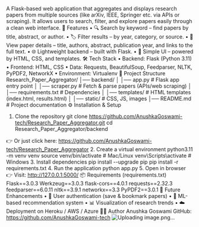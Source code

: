 A Flask-based web application that aggregates and displays research papers from multiple sources (like arXiv, IEEE, Springer etc. via APIs or scraping). It allows users to search, filter, and explore papers easily through a clean web interface.
🚀 Features
•	🔍 Search by keyword – find papers by title, abstract, or author.
•	🏷️ Filter results – by year, category, or source.
•	📑 View paper details – title, authors, abstract, publication year, and links to the full text.
•	🌐 Lightweight backend – built with Flask.
•	🎨 Simple UI – powered by HTML, CSS, and templates.
🛠️ Tech Stack
•	Backend: Flask (Python 3.11)
•	Frontend: HTML, CSS
•	Data: Requests, BeautifulSoup, Feedparser, NLTK, PyPDF2, NetworkX
•	Environment: Virtualenv
📂 Project Structure
Research_Paper_Aggregator/
│── backend/
│   │── app.py              # Flask app entry point
│   │── scraper.py          # Fetch & parse papers (APIs/web scraping)
│   │── requirements.txt    # Dependencies
│   │── templates/          # HTML templates (index.html, results.html)
│   │── static/             # CSS, JS, images
│── README.md               # Project documentation
⚙️ Installation & Setup
1. Clone the repository
git clone https://github.com/AnushkaGoswami-tech/Research_Paper_Aggregator.git
cd Research_Paper_Aggregator/backend

👉 Or just click here: https://github.com/AnushkaGoswami-tech/Research_Paper_Aggregator
2. Create a virtual environment
python3.11 -m venv venv
source venv/bin/activate   # Mac/Linux
venv\Scripts\activate      # Windows
3. Install dependencies
pip install --upgrade pip
pip install -r requirements.txt
4. Run the application
python app.py
5. Open in browser
👉 Visit: http://127.0.0.1:5000/
📦 Requirements (requirements.txt)
Flask==3.0.3
Werkzeug==3.0.3
flask-cors==4.0.1
requests==2.32.3
feedparser==6.0.11
nltk==3.9.1
networkx==3.3
PyPDF2==3.0.1
🔮 Future Enhancements
•	🔑 User authentication (save & bookmark papers)
•	🤖 ML-based recommendation system
•	📊 Visualization of research trends
•	☁️ Deployment on Heroku / AWS / Azure
👨‍💻 Author
Anushka Goswami
GitHub: https://github.com/AnushkaGoswami-tech
![Uploading image.png…]()
